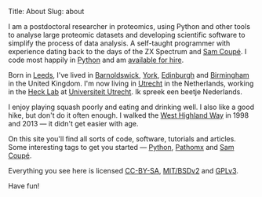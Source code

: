 Title: About
Slug: about

I am a postdoctoral researcher in proteomics, using Python and other tools to 
analyse large proteomic datasets and developing scientific software to simplify the 
process of data analysis. A self-taught programmer with experience dating back to the days of the
ZX Spectrum and [Sam Coupé](/tag/samcoupe). I code most happily in [Python](/tag/python) and
am [available for hire](/hire).

Born in [Leeds](https://www.google.co.uk/maps/preview/place/Leeds,+West+Yorkshire,+UK/), I've lived in [Barnoldswick](https://www.google.co.uk/maps/preview/place/Barnoldswick,+Lancashire,+UK/), [York](https://www.google.co.uk/maps/preview/place/York,+UK/), [Edinburgh](https://www.google.co.uk/maps/preview/place/Edinburgh,+City+of+Edinburgh,+UK/) and [Birmingham](https://www.google.co.uk/maps/preview/place/Birmingham,+West+Midlands,+UK/)
in the United Kingdom. 
I'm now living in [Utrecht](https://www.google.co.uk/maps/preview/place/Utrecht,+Utrecht,+Netherlands/) in the Netherlands, working in
the [Heck Lab](http://hecklab.com/) at [Universiteit Utrecht](http://www.uu.nl). Ik spreek een beetje Nederlands.

I enjoy playing squash poorly and eating and drinking well. I also like a good hike, but don't do it often enough.
I walked the [West Highland Way](http://en.wikipedia.org/wiki/West_Highland_Way) in 1998 and 2013 — it didn't get easier with age.

On this site you'll find all sorts of code, software, tutorials and articles. Some interesting
tags to get you started — [Python](/tag/python), [Pathomx](/tag/pathomx) and [Sam Coupé](/tag/samcoupe).

Everything you see here is licensed [CC-BY-SA][cc-by-sa], [MIT/BSDv2][bsd] and [GPLv3][gpl3].

Have fun!

[software]: http://martinfitzpatrick.name/software
[cc-by-sa]: http://creativecommons.org/licenses/by-sa/3.0/
[gpl3]: http://www.gnu.org/licenses/gpl.html
[bsd]: https://en.wikipedia.org/wiki/BSD_licenses


[email]: mailto:martin@mfitzp.io
[github]: https://github.com/mfitzp
[stackoverflow]: http://stackoverflow.com/users/754456/mfitzp
[udemy]: https://www.udemy.com/u/martinfitzpatrick4/
[youtube]: https://www.youtube.com/channel/UCMW4KwSlygaDef0tgqPjbRQ
[teachable]: http://mfitzp.teachable.com/

[codementor]: https://www.codementor.io/mfitzp
[hackhands]: https://hackhands.com/mfitzp

[twitter]: https://twitter.com/mfitzp
[linkedin]: https://uk.linkedin.com/in/martinfitzp

[orcid]: http://orcid.org/0000-0002-0695-1988
[researchgate]: https://www.researchgate.net/profile/Martin_Fitzpatrick/
